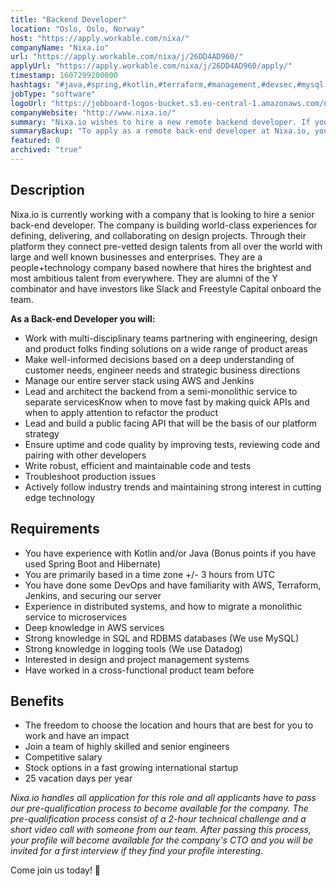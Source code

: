 ```yaml
---
title: "Backend Developer"
location: "Oslo, Oslo, Norway"
host: "https://apply.workable.com/nixa/"
companyName: "Nixa.io"
url: "https://apply.workable.com/nixa/j/26DD4AD960/"
applyUrl: "https://apply.workable.com/nixa/j/26DD4AD960/apply/"
timestamp: 1607299200000
hashtags: "#java,#spring,#kotlin,#terraform,#management,#devsec,#mysql,#ui/ux,#aws"
jobType: "software"
logoUrl: "https://jobboard-logos-bucket.s3.eu-central-1.amazonaws.com/nixa-io"
companyWebsite: "http://www.nixa.io/"
summary: "Nixa.io wishes to hire a new remote backend developer. If you have you have experience with Kotlin and/or Java, consider applying."
summaryBackup: "To apply as a remote back-end developer at Nixa.io, you preferably need to have some knowledge of: #ui/ux, #aws, #spring."
featured: 0
archived: "true"
---
```


## Description

Nixa.io is currently working with a company that is looking to hire a senior back-end developer. The company is building world-class experiences for defining, delivering, and collaborating on design projects. Through their platform they connect pre-vetted design talents from all over the world with large and well known businesses and enterprises. They are a people+technology company based nowhere that hires the brightest and most ambitious talent from everywhere. They are alumni of the Y combinator and have investors like Slack and Freestyle Capital onboard the team.

**As a Back-end Developer you will:**

*   Work with multi-disciplinary teams partnering with engineering, design and product folks finding solutions on a wide range of product areas
*   Make well-informed decisions based on a deep understanding of customer needs, engineer needs and strategic business directions
*   Manage our entire server stack using AWS and Jenkins
*   Lead and architect the backend from a semi-monolithic service to separate servicesKnow when to move fast by making quick APIs and when to apply attention to refactor the product
*   Lead and build a public facing API that will be the basis of our platform strategy
*   Ensure uptime and code quality by improving tests, reviewing code and pairing with other developers
*   Write robust, efficient and maintainable code and tests
*   Troubleshoot production issues
*   Actively follow industry trends and maintaining strong interest in cutting edge technology

## Requirements

*   You have experience with Kotlin and/or Java (Bonus points if you have used Spring Boot and Hibernate)
*   You are primarily based in a time zone +/- 3 hours from UTC
*   You have done some DevOps and have familiarity with AWS, Terraform, Jenkins, and securing our server
*   Experience in distributed systems, and how to migrate a monolithic service to microservices
*   Deep knowledge in AWS services
*   Strong knowledge in SQL and RDBMS databases (We use MySQL)
*   Strong knowledge in logging tools (We use Datadog)
*   Interested in design and project management systems
*   Have worked in a cross-functional product team before

## Benefits

*   The freedom to choose the location and hours that are best for you to work and have an impact
*   Join a team of highly skilled and senior engineers
*   Competitive salary
*   Stock options in a fast growing international startup
*   25 vacation days per year

_Nixa.io handles all application for this role and all applicants have to pass our pre-qualification process to become available for the company. The pre-qualification process consist of a 2-hour technical challenge and a short video call with someone from our team. After passing this process, your profile will become available for the company's CTO and you will be invited for a first interview if they find your profile interesting._

Come join us today! 🚀
